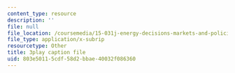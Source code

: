 ```yaml
---
content_type: resource
description: ''
file: null
file_location: /coursemedia/15-031j-energy-decisions-markets-and-policies-spring-2012/803e50115cdf58d2bbae40032f086360_XMVoIzP6Kpo.vtt
file_type: application/x-subrip
resourcetype: Other
title: 3play caption file
uid: 803e5011-5cdf-58d2-bbae-40032f086360
---
```

